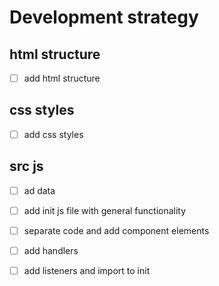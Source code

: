 <!--

  There will be different types of tasks for each user story:
    `type: components`
    `type: css`
    `type: logic`
    `type: handlers`
    ...

-->

# Development strategy

## html structure
- [ ] add html structure

## css styles
- [ ] add css styles

## src js
- [ ] ad data
- [ ] add init js file with general functionality
- [ ] separate code and add component elements
- [ ] add handlers
- [ ] add listeners and import to init



